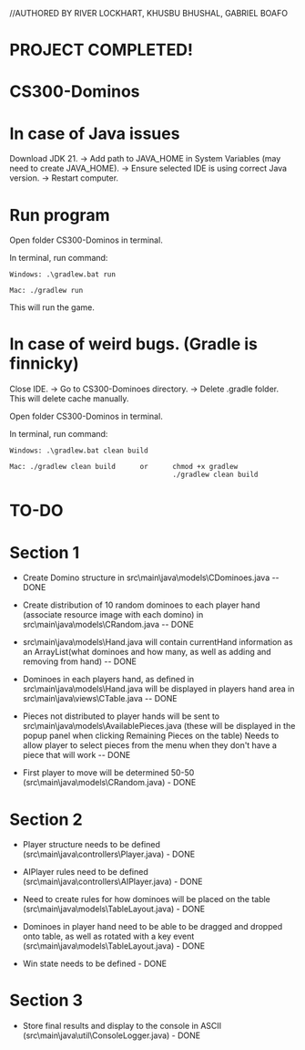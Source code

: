 //AUTHORED BY RIVER LOCKHART, KHUSBU BHUSHAL, GABRIEL BOAFO

# PROJECT COMPLETED!

# CS300-Dominos


# In case of Java issues                                                              

Download JDK 21. -> Add path to JAVA_HOME in System Variables (may need to create JAVA_HOME). -> Ensure selected IDE is using correct Java version. -> Restart computer.

# Run program

Open folder CS300-Dominos in terminal.

In terminal, run command: 

    Windows: .\gradlew.bat run

    Mac: ./gradlew run

This will run the game. 

# In case of weird bugs. (Gradle is finnicky)

Close IDE. -> Go to CS300-Dominoes directory. -> Delete .gradle folder. This will delete cache manually.

Open folder CS300-Dominos in terminal.

In terminal, run command: 

    Windows: .\gradlew.bat clean build    

    Mac: ./gradlew clean build      or      chmod +x gradlew
                                            ./gradlew clean build



# TO-DO

# Section 1
- Create Domino structure in src\main\java\models\CDominoes.java -- DONE

- Create distribution of 10 random dominoes to each player hand (associate resource image with each domino) in src\main\java\models\CRandom.java -- DONE

- src\main\java\models\Hand.java will contain currentHand information as an ArrayList(what dominoes and how many, as well as adding and removing from hand) -- DONE

- Dominoes in each players hand, as defined in src\main\java\models\Hand.java will be displayed in players hand area in src\main\java\views\CTable.java -- DONE

- Pieces not distributed to player hands will be sent to src\main\java\models\AvailablePieces.java (these will be displayed in the popup panel when clicking Remaining Pieces on the table) Needs to allow player to select pieces from the menu when they don't have a piece that will work -- DONE

- First player to move will be determined 50-50 (src\main\java\models\CRandom.java) - DONE

# Section 2

- Player structure needs to be defined (src\main\java\controllers\Player.java) - DONE

- AIPlayer rules need to be defined (src\main\java\controllers\AIPlayer.java) - DONE

- Need to create rules for how dominoes will be placed on the table (src\main\java\models\TableLayout.java) - DONE

- Dominoes in player hand need to be able to be dragged and dropped onto table, as well as rotated with a key event (src\main\java\models\TableLayout.java) - DONE

- Win state needs to be defined - DONE


# Section 3

- Store final results and display to the console in ASCII (src\main\java\util\ConsoleLogger.java) - DONE


